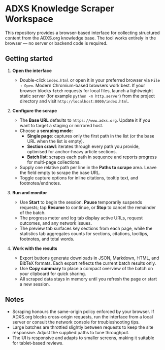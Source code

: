 # ADXS Knowledge Scraper Workspace

This repository provides a browser-based interface for collecting structured content from the ADXS.org knowledge base. The tool works entirely in the browser — no server or backend code is required.

## Getting started

1. **Open the interface**
   - Double-click `index.html` or open it in your preferred browser via `File → Open`. Modern Chromium-based browsers work best. If your browser blocks `fetch` requests for local files, launch a lightweight static server (for example `python -m http.server`) from the project directory and visit `http://localhost:8000/index.html`.

2. **Configure the scrape**
   - The **Base URL** defaults to `https://www.adxs.org`. Update it if you want to target a staging or mirrored host.
   - Choose a **scraping mode**:
     - **Single page**: captures only the first path in the list (or the base URL when the list is empty).
     - **Section crawl**: iterates through every path you provide, optimised for anchor-heavy article sections.
     - **Batch list**: scrapes each path in sequence and reports progress for multi-page collections.
   - Supply one relative path per line in the **Paths to scrape** area. Leave the field empty to scrape the base URL.
   - Toggle capture options for inline citations, tooltip text, and footnotes/endnotes.

3. **Run and monitor**
   - Use **Start** to begin the session. **Pause** temporarily suspends requests; tap **Resume** to continue, or **Stop** to cancel the remainder of the batch.
   - The progress meter and log tab display active URLs, request outcomes, and any network issues.
   - The preview tab surfaces key sections from each page, while the statistics tab aggregates counts for sections, citations, tooltips, footnotes, and total words.

4. **Work with the results**
   - Export buttons generate downloads in JSON, Markdown, HTML, and BibTeX formats. Each export reflects the current batch results only.
   - Use **Copy summary** to place a compact overview of the batch on your clipboard for quick sharing.
   - All scraped data stays in memory until you refresh the page or start a new session.

## Notes

- Scraping honours the same-origin policy enforced by your browser. If ADXS.org blocks cross-origin requests, run the interface from a local server or consult the network console for troubleshooting tips.
- Large batches are throttled slightly between requests to keep the site responsive. Adjust the supplied paths to tune throughput.
- The UI is responsive and adapts to smaller screens, making it suitable for tablet-based reviews.
